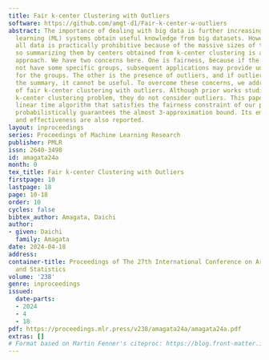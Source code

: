 ```yaml
---
title: Fair k-center Clustering with Outliers
software: https://github.com/amgt-d1/Fair-k-center-w-outliers
abstract: The importance of dealing with big data is further increasing, as machine
  learning (ML) systems obtain useful knowledge from big datasets. However, using
  all data is practically prohibitive because of the massive sizes of the datasets,
  so summarizing them by centers obtained from k-center clustering is a promising
  approach. We have two concerns here. One is fairness, because if the summary does
  not have some specific groups, subsequent applications may provide unfair results
  for the groups. The other is the presence of outliers, and if outliers dominate
  the summary, it cannot be useful. To overcome these concerns, we address the problem
  of fair k-center clustering with outliers. Although prior works studied the fair
  k-center clustering problem, they do not consider outliers. This paper yields a
  linear time algorithm that satisfies the fairness constraint of our problem and
  probabilistically guarantees the almost 3-approximation bound. Its empirical efficiency
  and effectiveness are also reported.
layout: inproceedings
series: Proceedings of Machine Learning Research
publisher: PMLR
issn: 2640-3498
id: amagata24a
month: 0
tex_title: Fair k-center Clustering with Outliers
firstpage: 10
lastpage: 18
page: 10-18
order: 10
cycles: false
bibtex_author: Amagata, Daichi
author:
- given: Daichi
  family: Amagata
date: 2024-04-18
address:
container-title: Proceedings of The 27th International Conference on Artificial Intelligence
  and Statistics
volume: '238'
genre: inproceedings
issued:
  date-parts:
  - 2024
  - 4
  - 18
pdf: https://proceedings.mlr.press/v238/amagata24a/amagata24a.pdf
extras: []
# Format based on Martin Fenner's citeproc: https://blog.front-matter.io/posts/citeproc-yaml-for-bibliographies/
---
```

